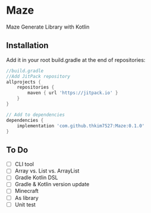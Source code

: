# Maze
Maze Generate Library with Kotlin
## Installation
Add it in your root build.gradle at the end of repositories:

```gradle
//build.gradle
//Add JitPack repository
allprojects {
    repositories {
        maven { url 'https://jitpack.io' }
    }
}

// Add to dependencies
dependencies {
    implementation 'com.github.thkim7527:Maze:0.1.0'
}
```

## To Do
- [ ] CLI tool
- [ ] Array vs. List vs. ArrayList
- [ ] Gradle Kotlin DSL
- [ ] Gradle & Kotlin version update
- [ ] Minecraft
- [ ] As library 
- [ ] Unit test
